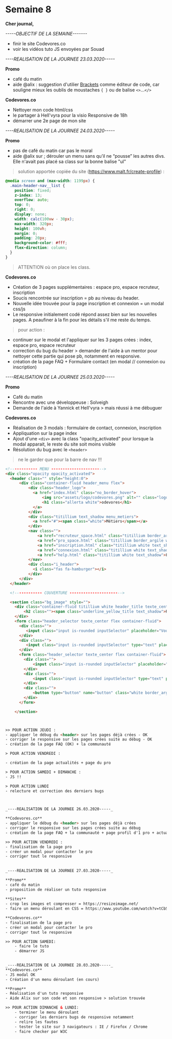 # Semaine 8

**Cher journal,**

_-----OBJECTIF DE LA SEMAINE-------_

- finir le site Codevores.co
- voir les vidéos tuto JS envoyées par Souad


_----REALISATION DE LA JOURNEE 23.03.2020-----_

**Promo**

- café du matin
- aide @alix : suggestion d'utilier [Brackets](http://brackets.io/) comme éditeur de code, car souligne mieux les oublis de moustaches `{ }` ou de balise `<>`...`</>`

**Codevores.co**

- Nettoyer mon code html/css
- le partager à Hell'vyra pour la visio Responsive de 18h
- démarrer une 2e page de mon site


_----REALISATION DE LA JOURNEE 24.03.2020-----_

**Promo**

- pas de café du matin car pas le moral
- aide @alix sur ; dérouler un menu sans qu’il ne “pousse” les autres divs. Elle n'avait pas placé sa class sur la bonne balise "ul"

> solution apportée copiée du site (https://www.malt.fr/create-profile) :

```css
@media screen and (max-width: 1199px) {
  .main-header-nav__list {
    position: fixed;
    z-index: 13;
    overflow: auto;
    top: 0;
    right: 0;
    display: none;
    width: calc(100vw - 30px);
    max-width: 320px;
    height: 100vh;
    margin: 0;
    padding: 20px;
    background-color: #fff;
    flex-direction: column;
  }
}
```
> ATTENTION où on place les class.


**Codevores.co**

- Création de 3 pages supplémentaires : espace pro, espace recruteur, inscription
- Soucis rencontrée sur inscription = pb au niveau du header.
- Nouvelle idée trouvée pour la page inscription et connexion = un modal css/js
- Le responsive initialement codé répond assez bien sur les nouvelles pages. A peaufiner à la fin pour les détails s'il me reste du temps.

> pour action :
- continuer sur le modal et l'appliquer sur les 3 pages crées : index, espace pro, espace recruteur
- correction du bug du header > demander de l'aide à un mentor pour nettoyer cette partie qui pose pb, notamment en responsive.
- création de la page FAQ + Formulaire contact (en modal // connexion ou inscription)


_----REALISATION DE LA JOURNEE 25.03.2020-----_

**Promo**
- Café du matin
- Rencontre avec une développeuse : Solveigh
- Demande de l'aide à Yannick et Hell'vyra > mais réussi à me débuguer


**Codevores.co**
- Réalisation de 3 modals : formulaire de contact, connexion, inscription
- Appliquation sur la page index
- Ajout d'une `<div>` avec la class "opacity_activated" pour lorsque la modal apparait, le reste du site soit moins visible
- Résolution du bug avec le `<header>`

> ne le garder que pour la barre de nav !!!

```html
<!------------ MENU ----------------------->
<div class="opacity opacity_activated">
  <header class="" style="height:0">
      <div class="container-fluid header_menu flex">
          <div class="header_logo">
            <a href="index.html" class="no_border_hover">
                <img src="assets/logo/codevores.png" alt="" class="logo">
                <h1 class="allerta white">odevores</h1>
            </a>
          </div>
          <div class="titillium text_shadow menu_metiers">
            <a href="#"><span class="white">Métiers</span></a>
          </div>
          <nav class="">
              <a href="recruteur_space.html" class="titillium border_argile white no_border_hover">Je recrute</a>
              <a href="pro_space.html" class="titillium border_argile white no_border_hover">Je suis freelance</a>
              <a href="inscription.html" class="titillium white text_shadow subscribe">M'inscrire</a>
              <a href="connexion.html" class="titillium white text_shadow connexion">Me connecter</a>
              <a href="help.html" class="titillium white text_shadow">FAQ</a>
          </nav>
          <div class="i_header">
            <i class="fas fa-hamburger"></i>
          </div>
      </div>
  </header>

  <!------------ COUVERTURE ----------------------->

  <section class="bg_image" style="">
    <div class="container-fluid titillium white header_title texte_center">
        <h2 class=""><span class="underline_yellow_title text_shadow">Recrutez votre Codevoreuses !</span></h2>
    </div>
    <form class="header_selector texte_center flex container-fluid">
      <div class="">
         <input class="input is-rounded inputSelector" placeholder="Vous cherchez : UX Designer, php, Angular...">
      </div>
      <div class="">
         <input class="input is-rounded inputSelector" type="text" placeholder="Pays, Région, Ville">
      </div>
      <form class="header_selector texte_center flex container-fluid">
        <div class="">
            <input class="input is-rounded inputSelector" placeholder="Vous cherchez : UX Designer, php, Angular...">
        </div>
        <div class="">
            <input class="input is-rounded inputSelector" type="text" placeholder="Pays, Région, Ville">
        </div>
        <div class="">
            <button type="button" name="button" class="white border_argile button_header underline_none" value="submit"><a class="underline_none">Rechercher</a></button>
        </div>
      </form>

    </section>



>> POUR ACTION JEUDI :
- appliquer le débug du <header> sur les pages déjà crées - OK
- corriger le responsive sur les pages crées suite au débug - OK
- création de la page FAQ (OK) + la communauté

> POUR ACTION VENDREDI :

- création de la page actualités + page du pro

> POUR ACTION SAMEDI + DIMANCHE :
- JS !!

> POUR ACTION LUNDI
- relecture et correction des derniers bugs



_----REALISATION DE LA JOURNEE 26.03.2020-----_

**Codevores.co**
- appliquer le débug du <header> sur les pages déjà crées
- corriger le responsive sur les pages crées suite au débug
- création de la page FAQ + la communauté + page profil d'1 pro + actualités

>> POUR ACTION VENDREDI :
- finalisation de la page pro 
- créer un modal pour contacter le pro 
- corriger tout le responsive
 
    
_----REALISATION DE LA JOURNEE 27.03.2020-----_

**Promo**
- café du matin
- proposition de réaliser un tuto responsive
    
**Sites**    
- crop les images et compresser = https://resizeimage.net/   
- faire un menu déroulant en CSS = https://www.youtube.com/watch?v=tCbStDbQcTo&list=PLjwdMgw5TTLU5x6bUs_FkyxF9vt0BWfIo&index=16

**Codevores.co**
- finalisation de la page pro  
- créer un modal pour contacter le pro 
- corriger tout le responsive

>> POUR ACTION SAMEDI:
    - faire le tuto
    - démarrer JS

    
_----REALISATION DE LA JOURNEE 28.03.2020-----_
**Codevores.co**
- JS modal OK
- Création d'un menu déroulant (en cours)

**Promo**
- Réalisation d'un tuto responsive
- Aide Alix sur son code et son responsive > solution trouvée

>> POUR ACTION DIMANCHE & LUNDI:
    - terminer le menu déroulant
    - corriger les derniers bugs de responsive notamment
    - relire les fautes
    - tester le site sur 3 navigateurs : IE / Firefox / Chrome
    - faire checker par W3C